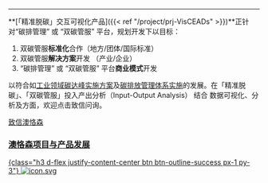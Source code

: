 
---

<div class="row d-flex justify-content-center flex-row"><div class="col-8">

**[「精准脱碳」交互可视化产品]({{< ref "/project/prj-VisCEADs" >}})**正针对“碳排管理” 或 “双碳管服” 平台，规划开发下以目标：

1. 双碳管服**标准化**合作（地方/团体/国际标准）
2. 双碳管服**解决方案**开发 （产业/企业）
3. “碳排管理” 或 “双碳管服” 平台**商业模式**开发

以符合如[工业领域碳达峰实施方案](https://www.gov.cn/gongbao/content/2022/content_5717004.htm)及[碳排放管理体系实施](http://bzh.scjgj.beijing.gov.cn/bzh/apifile/file/2021/20210325/f4451779-29b3-491d-ac72-cfe29b5f53b2.PDF)的发展。在「精准脱碳」、「双碳管服」投入产出分析（Input-Output Analysis） 结合 数据可视化、分析及方面，欢迎点击致信问询。

<a href="mailto:h.liao@ieee.org?subject=精准脱碳双碳管服!&amp;body=你好，关于...">致信澳恪森</a>

</div><div class="col-4"><a href='{{< ref "/project" >}}' class=" h1 text-center">

###  澳恪森项目与产品发展
{class="h3 d-flex justify-content-center btn btn-outline-success px-1 py-3"}
![icon.svg](icon.svg)
</a>
</div></div>
</div>
